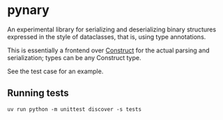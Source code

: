 pynary
===

An experimental library for serializing and deserializing binary
structures expressed in the style of dataclasses, that is, using type
annotations.

This is essentially a frontend over
[Construct](https://construct.readthedocs.io/en/latest/intro.html) for
the actual parsing and serialization; types can be any Construct type.

See the test case for an example.

Running tests
---

`uv run python -m unittest discover -s tests`
